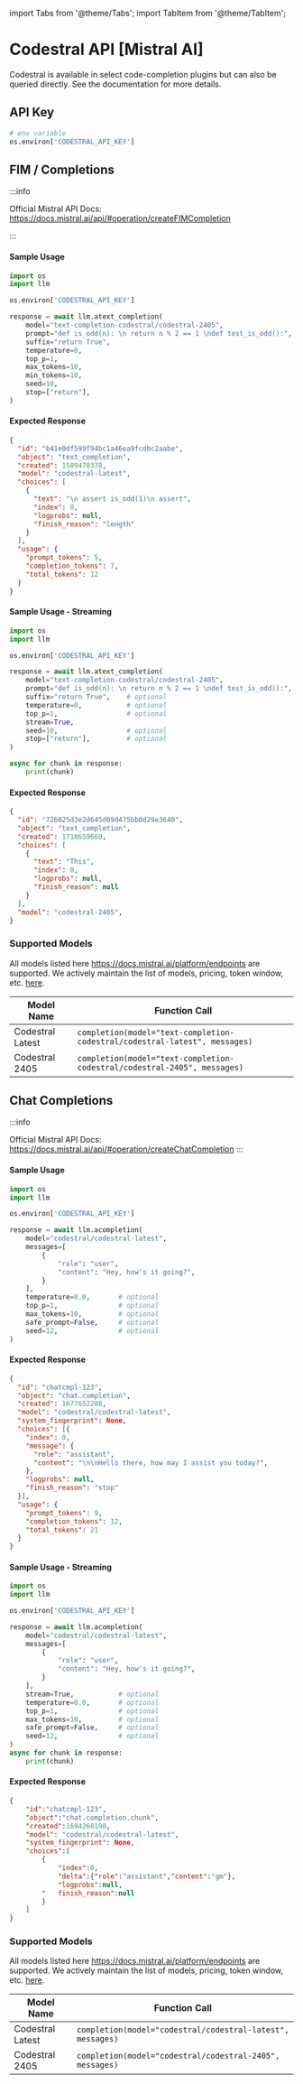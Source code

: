 import Tabs from '@theme/Tabs';
import TabItem from '@theme/TabItem';

# Codestral API [Mistral AI]

Codestral is available in select code-completion plugins but can also be queried directly. See the documentation for more details.

## API Key
```python
# env variable
os.environ['CODESTRAL_API_KEY']
```

## FIM / Completions

:::info

Official Mistral API Docs: https://docs.mistral.ai/api/#operation/createFIMCompletion

:::


<Tabs>
<TabItem value="no-streaming" label="No Streaming">

#### Sample Usage

```python
import os
import llm

os.environ['CODESTRAL_API_KEY']

response = await llm.atext_completion(
    model="text-completion-codestral/codestral-2405",
    prompt="def is_odd(n): \n return n % 2 == 1 \ndef test_is_odd():", 
    suffix="return True",                                              # optional
    temperature=0,                                                     # optional
    top_p=1,                                                           # optional
    max_tokens=10,                                                     # optional
    min_tokens=10,                                                     # optional
    seed=10,                                                           # optional
    stop=["return"],                                                   # optional
)
```

#### Expected Response

```json
{
  "id": "b41e0df599f94bc1a46ea9fcdbc2aabe",
  "object": "text_completion",
  "created": 1589478378,
  "model": "codestral-latest",
  "choices": [
    {
      "text": "\n assert is_odd(1)\n assert",
      "index": 0,
      "logprobs": null,
      "finish_reason": "length"
    }
  ],
  "usage": {
    "prompt_tokens": 5,
    "completion_tokens": 7,
    "total_tokens": 12
  }
}

```


</TabItem>
<TabItem value="stream" label="Streaming">

#### Sample Usage - Streaming

```python
import os
import llm

os.environ['CODESTRAL_API_KEY']

response = await llm.atext_completion(
    model="text-completion-codestral/codestral-2405",
    prompt="def is_odd(n): \n return n % 2 == 1 \ndef test_is_odd():",
    suffix="return True",    # optional
    temperature=0,           # optional
    top_p=1,                 # optional
    stream=True,                
    seed=10,                 # optional
    stop=["return"],         # optional
)

async for chunk in response:
    print(chunk)
```

#### Expected Response

```json
{
  "id": "726025d3e2d645d09d475bb0d29e3640",
  "object": "text_completion",
  "created": 1718659669,
  "choices": [
    {
      "text": "This",
      "index": 0,
      "logprobs": null,
      "finish_reason": null
    }
  ],
  "model": "codestral-2405", 
}

```
</TabItem>
</Tabs>

### Supported Models
All models listed here https://docs.mistral.ai/platform/endpoints are supported. We actively maintain the list of models, pricing, token window, etc. [here](https://github.com/hanzoai/llm/blob/main/model_prices_and_context_window.json).

| Model Name     | Function Call                                                |
|----------------|--------------------------------------------------------------|
| Codestral Latest  | `completion(model="text-completion-codestral/codestral-latest", messages)` |
| Codestral 2405 | `completion(model="text-completion-codestral/codestral-2405", messages)`|




## Chat Completions

:::info

Official Mistral API Docs: https://docs.mistral.ai/api/#operation/createChatCompletion
:::


<Tabs>
<TabItem value="no-streaming" label="No Streaming">

#### Sample Usage

```python
import os
import llm

os.environ['CODESTRAL_API_KEY']

response = await llm.acompletion(
    model="codestral/codestral-latest",
    messages=[
        {
            "role": "user",
            "content": "Hey, how's it going?",
        }
    ],
    temperature=0.0,       # optional
    top_p=1,               # optional
    max_tokens=10,         # optional
    safe_prompt=False,     # optional
    seed=12,               # optional
)
```

#### Expected Response

```json
{
  "id": "chatcmpl-123",
  "object": "chat.completion",
  "created": 1677652288,
  "model": "codestral/codestral-latest",
  "system_fingerprint": None,
  "choices": [{
    "index": 0,
    "message": {
      "role": "assistant",
      "content": "\n\nHello there, how may I assist you today?",
    },
    "logprobs": null,
    "finish_reason": "stop"
  }],
  "usage": {
    "prompt_tokens": 9,
    "completion_tokens": 12,
    "total_tokens": 21
  }
}


```


</TabItem>
<TabItem value="stream" label="Streaming">

#### Sample Usage - Streaming

```python
import os
import llm

os.environ['CODESTRAL_API_KEY']

response = await llm.acompletion(
    model="codestral/codestral-latest",
    messages=[
        {
            "role": "user",
            "content": "Hey, how's it going?",
        }
    ],
    stream=True,           # optional
    temperature=0.0,       # optional
    top_p=1,               # optional
    max_tokens=10,         # optional
    safe_prompt=False,     # optional
    seed=12,               # optional
)
async for chunk in response:
    print(chunk)
```

#### Expected Response

```json
{
    "id":"chatcmpl-123",
    "object":"chat.completion.chunk",
    "created":1694268190,
    "model": "codestral/codestral-latest",
    "system_fingerprint": None, 
    "choices":[
        {
            "index":0,
            "delta":{"role":"assistant","content":"gm"},
            "logprobs":null,
        "   finish_reason":null
        }
    ]
}

```
</TabItem>
</Tabs>

### Supported Models
All models listed here https://docs.mistral.ai/platform/endpoints are supported. We actively maintain the list of models, pricing, token window, etc. [here](https://github.com/hanzoai/llm/blob/main/model_prices_and_context_window.json).

| Model Name     | Function Call                                                |
|----------------|--------------------------------------------------------------|
| Codestral Latest  | `completion(model="codestral/codestral-latest", messages)` |
| Codestral 2405 | `completion(model="codestral/codestral-2405", messages)`|